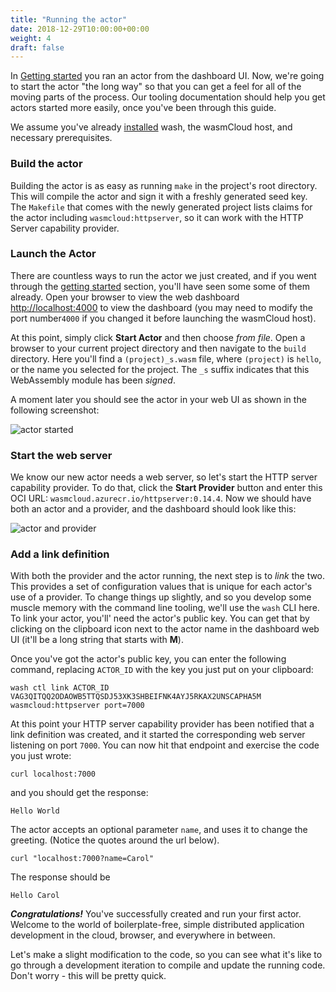 ```yaml
---
title: "Running the actor"
date: 2018-12-29T10:00:00+00:00
weight: 4
draft: false
---
```


In [Getting started](/overview/getting-started) you ran an actor from the dashboard UI. Now, we're going to start the actor "the long way" so that you can get a feel for all of the moving parts of the process. Our tooling documentation should help you get actors started more easily, once you've been through this guide.

We assume you've already [installed](../../../overview/installation) wash, the wasmCloud host, and necessary prerequisites.

### Build the actor

Building the actor is as easy as running `make` in the project's root directory. This will compile the actor and sign it with a freshly generated seed key. The `Makefile` that comes with the newly generated project lists claims for the actor including `wasmcloud:httpserver`, so it can work with the HTTP Server capability provider.

### Launch the Actor

There are countless ways to run the actor we just created, and if you went through the [getting started](../../../overview/getting-started) section, you'll have seen some some of them already. Open your browser to view the web dashboard [http://localhost:4000](http://localhost:4000) to view the dashboard (you may need to modify the port number`4000` if you changed it before launching the wasmCloud host).

At this point, simply click **Start Actor** and then choose _from file_. Open a browser to your current project directory and then navigate to the `build` directory. Here you'll find a `(project)_s.wasm` file, where `(project)` is `hello`, or the name you selected for the project. The `_s` suffix indicates that this WebAssembly module has been _signed_.

A moment later you should see the actor in your web UI as shown in the following screenshot:

![actor started](../actor.png)

### Start the web server

We know our new actor needs a web server, so let's start the HTTP server capability provider. To do that, click the **Start Provider** button and enter this OCI URL: `wasmcloud.azurecr.io/httpserver:0.14.4`. Now we should have both an actor and a provider, and the dashboard should look like this:

![actor and provider](../actorandprovider.png)

### Add a link definition

With both the provider and the actor running, the next step is to _link_ the two. This provides a set of configuration values that is unique for each actor's use of a provider. To change things up slightly, and so you develop some muscle memory with the command line tooling, we'll use the `wash` CLI here. To link your actor, you'll' need the actor's public key. You can get that by clicking on the clipboard icon next to the actor name in the dashboard web UI (it'll be a long string that starts with **M**).

Once you've got the actor's public key, you can enter the following command, replacing `ACTOR_ID` with the key you just put on your clipboard:

```
wash ctl link ACTOR_ID VAG3QITQQ2ODAOWB5TTQSDJ53XK3SHBEIFNK4AYJ5RKAX2UNSCAPHA5M wasmcloud:httpserver port=7000

```

At this point your HTTP server capability provider has been notified that a link definition was created, and it started the corresponding web server listening on port `7000`. You can now hit that endpoint and exercise the code you just wrote:

```
curl localhost:7000
```

and you should get the response:

```
Hello World
```

The actor accepts an optional parameter `name`, and uses it to change the greeting. (Notice the quotes around the url below).

```
curl "localhost:7000?name=Carol"
```

The response should be

```
Hello Carol
```

_**Congratulations!**_ You've successfully created and run your first actor. Welcome to the world of boilerplate-free, simple distributed application development in the cloud, browser, and everywhere in between.

Let's make a slight modification to the code, so you can see what it's like to go through a development iteration to compile and update the running code. Don't worry - this will be pretty quick.

